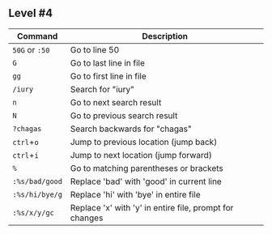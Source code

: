 ## Level #4

Command		| Description
---		| ---
`50G` or `:50`	| Go to line 50
`G`		| Go to last line in file
`gg`		| Go to first line in file
`/iury`		| Search for "iury"
`n`		| Go to next search result
`N`		| Go to previous search result
`?chagas`	| Search backwards for "chagas"
`ctrl`+`o`	| Jump to previous location (jump back)
`ctrl`+`i`	| Jump to next location (jump forward)
`%`		| Go to matching parentheses or brackets
`:%s/bad/good`	| Replace 'bad' with 'good' in current line
`:%s/hi/bye/g`	| Replace 'hi' with 'bye' in entire file
`:%s/x/y/gc`	| Replace 'x' with 'y' in entire file, prompt for changes
